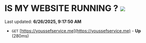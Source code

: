 # IS MY WEBSITE RUNNING ? [![](https://img.shields.io/static/v1?label=Sponsor&message=%E2%9D%A4&logo=GitHub&color=%23fe8e86)](https://github.com/sponsors/Youssef-Lehmam)

Last updated: **6/26/2025, 9:17:50 AM**

- `GET` [https://youssefservice.me](https://youssefservice.me) - **Up** (280ms)
